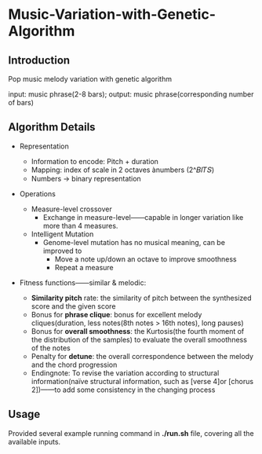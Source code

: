 # Music-Variation-with-Genetic-Algorithm

## Introduction
Pop music melody variation with genetic algorithm

input: music phrase(2-8 bars); output: music phrase(corresponding number of bars)

## Algorithm Details
- Representation
  - Information to encode: Pitch + duration
  - Mapping: index of scale in 2 octaves ànumbers (2^𝐵𝐼𝑇𝑆)
  - Numbers $\rightarrow$ binary representation
- Operations
  - Measure-level crossover
    - Exchange in measure-level——capable in longer variation like more than 4 measures.
  - Intelligent Mutation
    - Genome-level mutation has no musical meaning, can be improved to
      - Move a note up/down an octave to improve smoothness
      - Repeat a measure

- Fitness functions——similar & melodic:
  - **Similarity pitch** rate: the similarity of pitch between the synthesized score and the given score
  - Bonus for **phrase clique**: bonus for excellent melody cliques(duration, less notes(8th notes > 16th notes), long pauses)
  - Bonus for **overall smoothness**: the Kurtosis(the fourth moment of the distribution of the samples) to evaluate the overall smoothness of the notes
  - Penalty for **detune**: the overall correspondence between the melody and the chord progression
  - Endingnote: To revise the variation according to structural information(naïve structural information, such as [verse 4]or [chorus 2])——to add some consistency in the changing process
## Usage

Provided several example running command in **./run.sh** file, covering all the available inputs.

